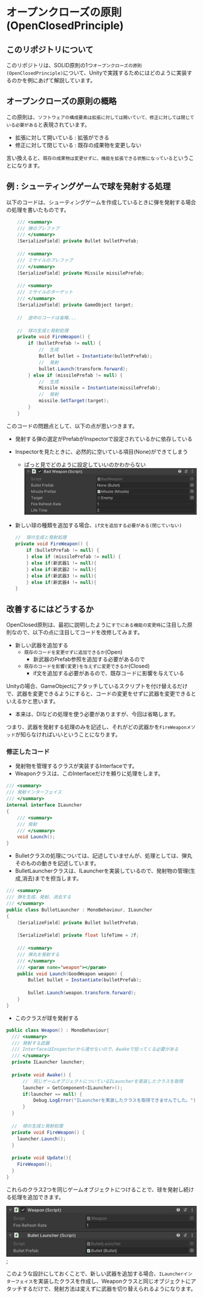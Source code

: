# オープンクローズの原則(OpenClosedPrinciple)

## このリポジトリについて

このリポジトリは、SOLID原則の1つ`オープンクローズの原則(OpenClosedPrinciple)`について、Unityで実践するためにはどのように実装するのかを例にあげて解説しています。

## オープンクローズの原則の概略

この原則は、`ソフトウェアの構成要素は拡張に対しては開いていて、修正に対しては閉じている必要がある`と表現されています。

- 拡張に対して開いている : 拡張ができる
- 修正に対して閉じている : 既存の成果物を変更しない

言い換えると、`既存の成果物は変更せずに、機能を拡張できる状態になっている`ということになります。

## 例 : シューティングゲームで球を発射する処理

以下のコードは、シューティングゲームを作成しているときに弾を発射する場合の処理を書いたものです。

```c#
    /// <summary>
    /// 弾のプレファブ
    /// </summary>
    [SerializeField] private Bullet bulletPrefab;

    /// <summary>
    /// ミサイルのプレファブ
    /// </summary>
    [SerializeField] private Missile missilePrefab;

    /// <summary>
    /// ミサイルのターゲット
    /// </summary>
    [SerializeField] private GameObject target;

    //  途中のコードは省略...

    //  球の生成と発射処理
    private void FireWeapon() {
        if (bulletPrefab != null) {
            //  生成
            Bullet bullet = Instantiate(bulletPrefab);
            //  発射
            bullet.Launch(transform.forward);
        } else if (missilePrefab != null) {
            //  生成
            Missile missile = Instantiate(missilePrefab);
            //  発射
            missile.SetTarget(target);
        }
    }

```

このコードの問題点として、以下の点が思いつきます。

- 発射する弾の選定がPrefabがInspectorで設定されているかに依存している
- Inspectorを見たときに、必然的に空いている項目(None)ができてしまう
  - ぱっと見でどのように設定していいのかわからない
  ![Bad Inspector](./Images/BadInspector.png)
- 新しい球の種類を追加する場合、`if文を追加する必要がある(閉じていない)`

  ```c#
  //  球の生成と発射処理
  private void FireWeapon() {
      if (bulletPrefab != null) {
      } else if (missilePrefab != null) {
      } else if(新武器1 != null){
      } else if(新武器2 != null){
      } else if(新武器3 != null){
      } else if(新武器4 != null){
  }
  ```

## 改善するにはどうするか

OpenClosed原則は、最初に説明したように`すでにある機能の変更時`に注目した原則なので、以下の点に注目してコードを改修してみます。

- 新しい武器を追加する
  - `既存のコードを変更せずに追加できるか`(Open)
    - 新武器のPrefab参照を追加する必要があるので
  - `既存のコードを影響(変更)を与えずに変更できるか`(Closed)
    - if文を追加する必要があるので、既存コードに影響を与えている

Unityの場合、GameObjectにアタッチしているスクリプトを付け替えるだけで、武器を変更できるようにすると、コードの変更をせずに武器を変更できるといえるかと思います。

- 本来は、DIなどの処理を使う必要がありますが、今回は省略します。

つまり、武器を発射する処理のみを記述し、それがどの武器かを`FireWeaponメソッド`が知らなければいいということになります。

### 修正したコード

- 発射物を管理するクラスが実装するInterfaceです。
- Weaponクラスは、このInterfaceだけを頼りに処理をします。

```c#
/// <summary>
/// 発射インターフェイス
/// </summary>
internal interface ILauncher
{
    /// <summary>
    /// 発射
    /// </summary>
    void Launch();
}
```

- Bulletクラスの処理については、記述していませんが、処理としては、弾丸そのものの動きを記述しています。
- BulletLauncherクラスは、ILauncherを実装しているので、発射物の管理(生成,消去)までを担当します。

```c#
/// <summary>
/// 弾を生成、発射、消去する
/// </summary>
public class BulletLauncher : MonoBehaviour, ILauncher
{
    [SerializeField] private Bullet bulletPrefab;

    [SerializeField] private float lifeTime = 2f;

    /// <summary>
    /// 弾丸を発射する
    /// </summary>
    /// <param name="weapon"></param>
    public void Launch(GoodWeapon weapon) {
        Bullet bullet = Instantiate(bulletPrefab);

        bullet.Launch(weapon.transform.forward);
    }
}
```

- このクラスが球を発射する

```c#
public class Weapon() : MonoBehaviour{
  /// <summary>
  /// 発射する武器
  /// InterfaceはInspectorから渡せないので、Awakeで拾ってくる必要がある
  /// </summary>
  private ILauncher launcher;

  private void Awake() {
      //  同じゲームオブジェクトについているILauncherを実装したクラスを取得
      launcher = GetComponent<ILauncher>();
      if(launcher == null) {
          Debug.LogError("ILauncherを実装したクラスを取得できませんでした。");
      }
  }

  //  球の生成と発射処理
  private void FireWeapon() {
    launcher.Launch();
  }

  private void Update(){
    FireWeapon();
  }
}
```

これらのクラス2つを同じゲームオブジェクトにつけることで、球を発射し続ける処理を追加できます。

![GoodWeapon](./Images/GoodWeapon.png);

このような設計にしておくことで、新しい武器を追加する場合、`ILauncherインターフェイス`を実装したクラスを作成し、Weaponクラスと同じオブジェクトにアタッチするだけで、発射方法は変えずに武器を切り替えられるようになります。
